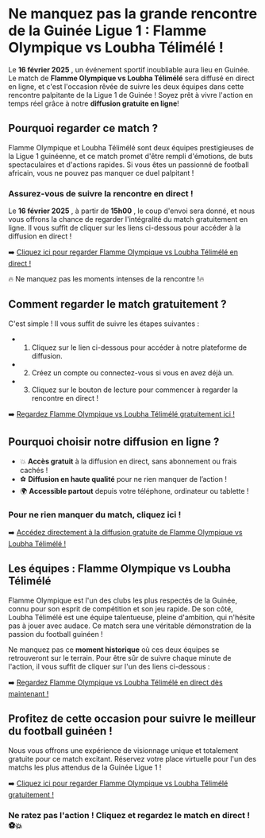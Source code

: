 # Ne manquez pas la grande rencontre de la Guinée Ligue 1 : Flamme Olympique vs Loubha Télimélé !

Le **16 février 2025** , un événement sportif inoubliable aura lieu en Guinée. Le match de **Flamme Olympique vs Loubha Télimélé** sera diffusé en direct en ligne, et c'est l'occasion rêvée de suivre les deux équipes dans cette rencontre palpitante de la Ligue 1 de Guinée ! Soyez prêt à vivre l'action en temps réel grâce à notre **diffusion gratuite en ligne**!

## Pourquoi regarder ce match ?

Flamme Olympique et Loubha Télimélé sont deux équipes prestigieuses de la Ligue 1 guinéenne, et ce match promet d'être rempli d'émotions, de buts spectaculaires et d'actions rapides. Si vous êtes un passionné de football africain, vous ne pouvez pas manquer ce duel palpitant !

### Assurez-vous de suivre la rencontre en direct !

Le **16 février 2025** , à partir de **15h00** , le coup d'envoi sera donné, et nous vous offrons la chance de regarder l'intégralité du match gratuitement en ligne. Il vous suffit de cliquer sur les liens ci-dessous pour accéder à la diffusion en direct !

➡️ [Cliquez ici pour regarder Flamme Olympique vs Loubha Télimélé en direct !](https://tinyurl.com/livestreamfreeo?st=Flamme+Olympique+vs+Loubha+T%C3%A9lim%C3%A9l%C3%A9&si=gh)

🔥 Ne manquez pas les moments intenses de la rencontre !🔥

## Comment regarder le match gratuitement ?

C'est simple ! Il vous suffit de suivre les étapes suivantes :

- 1. Cliquez sur le lien ci-dessous pour accéder à notre plateforme de diffusion.
- 2. Créez un compte ou connectez-vous si vous en avez déjà un.
- 3. Cliquez sur le bouton de lecture pour commencer à regarder la rencontre en direct !

➡️ [Regardez Flamme Olympique vs Loubha Télimélé gratuitement ici !](https://tinyurl.com/livestreamfreeo?st=Flamme+Olympique+vs+Loubha+T%C3%A9lim%C3%A9l%C3%A9&si=gh)

## Pourquoi choisir notre diffusion en ligne ?

- 💥 **Accès gratuit** à la diffusion en direct, sans abonnement ou frais cachés !
- ⚽ **Diffusion en haute qualité** pour ne rien manquer de l’action !
- 🌍 **Accessible partout** depuis votre téléphone, ordinateur ou tablette !

### Pour ne rien manquer du match, cliquez ici !

➡️ [Accédez directement à la diffusion gratuite de Flamme Olympique vs Loubha Télimélé !](https://tinyurl.com/livestreamfreeo?st=Flamme+Olympique+vs+Loubha+T%C3%A9lim%C3%A9l%C3%A9&si=gh)

## Les équipes : Flamme Olympique vs Loubha Télimélé

Flamme Olympique est l'un des clubs les plus respectés de la Guinée, connu pour son esprit de compétition et son jeu rapide. De son côté, Loubha Télimélé est une équipe talentueuse, pleine d'ambition, qui n'hésite pas à jouer avec audace. Ce match sera une véritable démonstration de la passion du football guinéen !

Ne manquez pas ce **moment historique** où ces deux équipes se retrouveront sur le terrain. Pour être sûr de suivre chaque minute de l'action, il vous suffit de cliquer sur l'un des liens ci-dessous :

➡️ [Regardez Flamme Olympique vs Loubha Télimélé en direct dès maintenant !](https://tinyurl.com/livestreamfreeo?st=Flamme+Olympique+vs+Loubha+T%C3%A9lim%C3%A9l%C3%A9&si=gh)

## Profitez de cette occasion pour suivre le meilleur du football guinéen !

Nous vous offrons une expérience de visionnage unique et totalement gratuite pour ce match excitant. Réservez votre place virtuelle pour l'un des matchs les plus attendus de la Guinée Ligue 1 !

➡️ [Cliquez ici pour regarder Flamme Olympique vs Loubha Télimélé gratuitement !](https://tinyurl.com/livestreamfreeo?st=Flamme+Olympique+vs+Loubha+T%C3%A9lim%C3%A9l%C3%A9&si=gh)

### Ne ratez pas l'action ! Cliquez et regardez le match en direct ! ⚽💥
